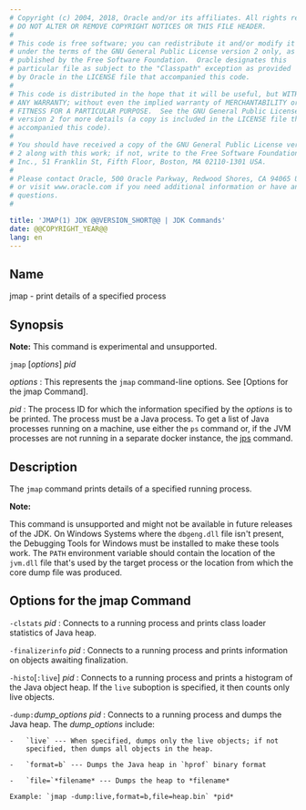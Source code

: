 ```yaml
---
# Copyright (c) 2004, 2018, Oracle and/or its affiliates. All rights reserved.
# DO NOT ALTER OR REMOVE COPYRIGHT NOTICES OR THIS FILE HEADER.
#
# This code is free software; you can redistribute it and/or modify it
# under the terms of the GNU General Public License version 2 only, as
# published by the Free Software Foundation.  Oracle designates this
# particular file as subject to the "Classpath" exception as provided
# by Oracle in the LICENSE file that accompanied this code.
#
# This code is distributed in the hope that it will be useful, but WITHOUT
# ANY WARRANTY; without even the implied warranty of MERCHANTABILITY or
# FITNESS FOR A PARTICULAR PURPOSE.  See the GNU General Public License
# version 2 for more details (a copy is included in the LICENSE file that
# accompanied this code).
#
# You should have received a copy of the GNU General Public License version
# 2 along with this work; if not, write to the Free Software Foundation,
# Inc., 51 Franklin St, Fifth Floor, Boston, MA 02110-1301 USA.
#
# Please contact Oracle, 500 Oracle Parkway, Redwood Shores, CA 94065 USA
# or visit www.oracle.com if you need additional information or have any
# questions.
#

title: 'JMAP(1) JDK @@VERSION_SHORT@@ | JDK Commands'
date: @@COPYRIGHT_YEAR@@
lang: en
---
```


## Name

jmap - print details of a specified process

## Synopsis

**Note:** This command is experimental and unsupported.

`jmap` \[*options*\] *pid*

*options*
:   This represents the `jmap` command-line options. See [Options for the jmap
    Command].

*pid*
:   The process ID for which the information specified by the *options* is to
    be printed. The process must be a Java process. To get a list of Java
    processes running on a machine, use either the `ps` command or, if the JVM
    processes are not running in a separate docker instance, the
    [jps](jps.html) command.

## Description

The `jmap` command prints details of a specified running process.

**Note:**

This command is unsupported and might not be available in future releases of
the JDK. On Windows Systems where the `dbgeng.dll` file isn't present, the
Debugging Tools for Windows must be installed to make these tools work. The
`PATH` environment variable should contain the location of the `jvm.dll` file
that's used by the target process or the location from which the core dump file
was produced.

## Options for the jmap Command

`-clstats` *pid*
:   Connects to a running process and prints class loader statistics of Java
    heap.

`-finalizerinfo` *pid*
:   Connects to a running process and prints information on objects awaiting
    finalization.

`-histo`\[`:live`\] *pid*
:   Connects to a running process and prints a histogram of the Java object
    heap. If the `live` suboption is specified, it then counts only live
    objects.

`-dump:`*dump\_options* *pid*
:   Connects to a running process and dumps the Java heap. The *dump\_options*
    include:

    -   `live` --- When specified, dumps only the live objects; if not
        specified, then dumps all objects in the heap.

    -   `format=b` --- Dumps the Java heap in `hprof` binary format

    -   `file=`*filename* --- Dumps the heap to *filename*

    Example: `jmap -dump:live,format=b,file=heap.bin` *pid*
